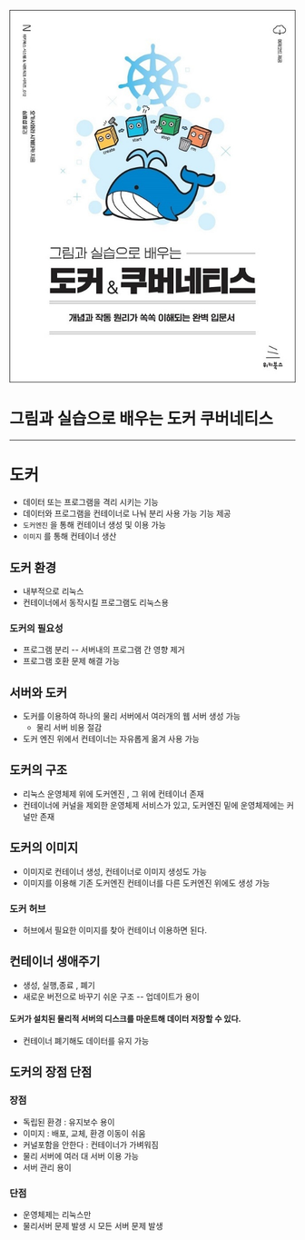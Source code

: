 ![img.png](docker01.png)

# 그림과 실습으로 배우는 도커 쿠버네티스


***


# 도커
- 데이터 또는 프로그램을 격리 시키는 기능
- 데이터와 프로그램을 컨테이너로 나눠 분리 사용 가능 기능 제공
- `도커엔진` 을 통해 컨테이너 생성 및 이용 가능
- `이미지` 를 통해 컨테이너 생산

## 도커 환경
- 내부적으로 리눅스
- 컨테이너에서 동작시킬 프로그램도 리눅스용

### 도커의 필요성
- 프로그램 분리 -- 서버내의 프로그램 간 영향 제거
- 프로그램 호환 문제 해결 가능

## 서버와 도커
- 도커를 이용하여 하나의 물리 서버에서 여러개의 웹 서버 생성 가능
    - 물리 서버 비용 절감
- 도커 엔진 위에서 컨테이너는 자유롭게 옮겨 사용 가능

## 도커의 구조
- 리눅스 운영체제 위에 도커엔진 , 그 위에 컨테이너 존재
- 컨테이너에 커널을 제외한 운영체제 서비스가 있고, 도커엔진 밑에 운영체제에는 커널만 존재


## 도커의 이미지
- 이미지로 컨테이너 생성, 컨테이너로 이미지 생성도 가능
- 이미지를 이용해 기존 도커엔진 컨테이너를 다른 도커엔진 위에도 생성 가능

### 도커 허브
- 허브에서 필요한 이미지를 찾아 컨테이너 이용하면 된다.

## 컨테이너 생애주기
- 생성, 실행,종료 , 폐기
- 새로운 버전으로 바꾸기 쉬운 구조 -- 업데이트가 용이
#### 도커가 설치된 물리적 서버의 디스크를 마운트해 데이터 저장할 수 있다.
- 컨테이너 폐기해도 데이터를 유지 가능

## 도커의 장점 단점
### 장점
- 독립된 환경 : 유지보수 용이
- 이미지 : 배포, 교체, 환경 이동이 쉬움
- 커널포함을 안한다 : 컨테이너가 가벼워짐
- 물리 서버에 여러 대 서버 이용 가능
- 서버 관리 용이

### 단점
- 운영체제는 리눅스만
- 물리서버 문제 발생 시 모든 서버 문제 발생



